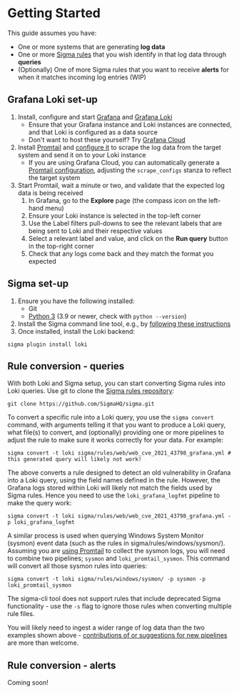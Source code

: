 # Getting Started

This guide assumes you have:
* One or more systems that are generating **log data**
* One or more [Sigma rules](https://github.com/SigmaHQ/sigma/tree/master/rules) that you wish identify in that log data through **queries**
* (Optionally) One of more Sigma rules that you want to receive **alerts** for when it matches incoming log entries (WIP)

## Grafana Loki set-up

1. Install, configure and start [Grafana](https://grafana.com/docs/grafana/latest/#installing-grafana) and [Grafana Loki](https://grafana.com/docs/loki/latest/installation/)
   * Ensure that your Grafana instance and Loki instances are connected, and that Loki is configured as a data source
   * Don't want to host these yourself? Try [Grafana Cloud](https://grafana.com/docs/grafana-cloud/quickstart/)
2. Install [Promtail](https://grafana.com/docs/loki/latest/clients/promtail/installation/) and [configure it](https://grafana.com/docs/loki/latest/clients/promtail/configuration/) to scrape the log data from the target system and send it on to your Loki instance
   * If you are using Grafana Cloud, you can automatically generate a [Promtail configuration](https://grafana.com/docs/grafana-cloud/data-configuration/logs/collect-logs-with-promtail/), adjusting the `scrape_configs` stanza to reflect the target system
3. Start Promtail, wait a minute or two, and validate that the expected log data is being received
   1. In Grafana, go to the **Explore** page (the compass icon on the left-hand menu)
   2. Ensure your Loki instance is selected in the top-left corner
   3. Use the Label filters pull-downs to see the relevant labels that are being sent to Loki and their respective values
   4. Select a relevant label and value, and click on the **Run query** button in the top-right corner
   5. Check that any logs come back and they match the format you expected

## Sigma set-up

1. Ensure you have the following installed:
   * Git
   * [Python 3](https://wiki.python.org/moin/BeginnersGuide/Download) (3.9 or newer, check with `python --version`)
2. Install the Sigma command line tool, e.g., by [following these instructions](https://sigmahq.io/docs/guide/getting-started.html)
3. Once installed, install the Loki backend:
```
sigma plugin install loki
```

## Rule conversion - queries

With both Loki and Sigma setup, you can start converting Sigma rules into Loki queries. Use git to clone the [Sigma rules repository](https://github.com/SigmaHQ/sigma/):
```
git clone https://github.com/SigmaHQ/sigma.git
```

To convert a specific rule into a Loki query, you use the `sigma convert` command, with arguments telling it that you want to produce a Loki query, what file(s) to convert, and (optionally) providing one or more pipelines to adjust the rule to make sure it works correctly for your data. For example:
```
sigma convert -t loki sigma/rules/web/web_cve_2021_43798_grafana.yml # this generated query will likely not work!
```

The above converts a rule designed to detect an old vulnerability in Grafana into a Loki query, using the field names defined in the rule. However, the Grafana logs stored within Loki will likely not match the fields used by Sigma rules. Hence you need to use the `loki_grafana_logfmt` pipeline to make the query work:
```
sigma convert -t loki sigma/rules/web/web_cve_2021_43798_grafana.yml -p loki_grafana_logfmt
```

A similar process is used when querying Windows System Monitor (sysmon) event data (such as the rules in sigma/rules/windows/sysmon/). Assuming you are [using Promtail](https://grafana.com/docs/loki/latest/clients/promtail/configuration/#windows_events) to collect the sysmon logs, you will need to combine two pipelines; `sysmon` and `loki_promtail_sysmon`. This command will convert all those sysmon rules into queries:
```
sigma convert -t loki sigma/rules/windows/sysmon/ -p sysmon -p loki_promtail_sysmon
```

The sigma-cli tool does not support rules that include deprecated Sigma functionality - use the `-s` flag to ignore those rules when converting multiple rule files.

You will likely need to ingest a wider range of log data than the two examples shown above - [contributions of or suggestions for new pipelines](https://github.com/grafana/pySigma-backend-loki/issues) are more than welcome.

## Rule conversion - alerts

Coming soon!
